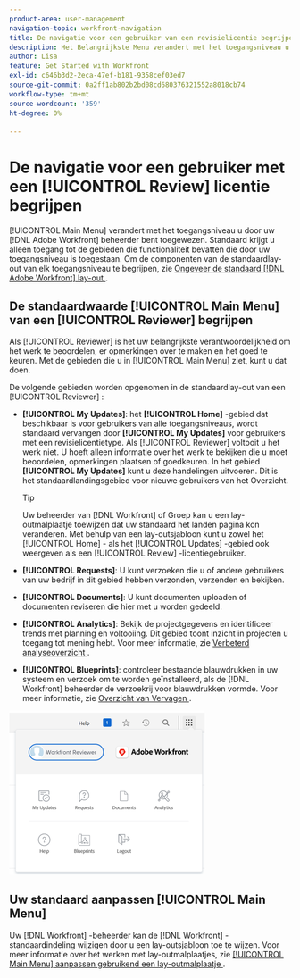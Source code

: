 ```yaml
---
product-area: user-management
navigation-topic: workfront-navigation
title: De navigatie voor een gebruiker van een revisielicentie begrijpen
description: Het Belangrijkste Menu verandert met het toegangsniveau u door uw  [!DNL Adobe Workfront]  beheerder bent toegewezen. Standaard krijgt u alleen toegang tot de gebieden die functionaliteit bevatten die door uw toegangsniveau is toegestaan.
author: Lisa
feature: Get Started with Workfront
exl-id: c646b3d2-2eca-47ef-b181-9358cef03ed7
source-git-commit: 0a2ff1ab802b2bd08cd680376321552a8018cb74
workflow-type: tm+mt
source-wordcount: '359'
ht-degree: 0%

---
```


# De navigatie voor een gebruiker met een [!UICONTROL Review] licentie begrijpen

[!UICONTROL Main Menu] verandert met het toegangsniveau u door uw [!DNL Adobe Workfront] beheerder bent toegewezen. Standaard krijgt u alleen toegang tot de gebieden die functionaliteit bevatten die door uw toegangsniveau is toegestaan. Om de componenten van de standaardlay-out van elk toegangsniveau te begrijpen, zie [ Ongeveer de standaard  [!DNL Adobe Workfront]  lay-out ](../../../administration-and-setup/customize-workfront/use-layout-templates/about-the-default-wf-layout.md).

## De standaardwaarde [!UICONTROL Main Menu] van een [!UICONTROL Reviewer] begrijpen

Als [!UICONTROL Reviewer] is het uw belangrijkste verantwoordelijkheid om het werk te beoordelen, er opmerkingen over te maken en het goed te keuren. Met de gebieden die u in [!UICONTROL Main Menu] ziet, kunt u dat doen.

De volgende gebieden worden opgenomen in de standaardlay-out van een [!UICONTROL Reviewer] :

* **[!UICONTROL My Updates]**: het **[!UICONTROL Home]** -gebied dat beschikbaar is voor gebruikers van alle toegangsniveaus, wordt standaard vervangen door **[!UICONTROL My Updates]** voor gebruikers met een revisielicentietype. Als [!UICONTROL Reviewer] voltooit u het werk niet. U hoeft alleen informatie over het werk te bekijken die u moet beoordelen, opmerkingen plaatsen of goedkeuren. In het gebied **[!UICONTROL My Updates]** kunt u deze handelingen uitvoeren. Dit is het standaardlandingsgebied voor nieuwe gebruikers van het Overzicht.

  >[!TIP]
  >
  >Uw beheerder van [!DNL Workfront] of Groep kan u een lay-outmalplaatje toewijzen dat uw standaard het landen pagina kon veranderen. Met behulp van een lay-outsjabloon kunt u zowel het [!UICONTROL Home] - als het [!UICONTROL Updates] -gebied ook weergeven als een [!UICONTROL Review] -licentiegebruiker.

* **[!UICONTROL Requests]**: U kunt verzoeken die u of andere gebruikers van uw bedrijf in dit gebied hebben verzonden, verzenden en bekijken.
* **[!UICONTROL Documents]**: U kunt documenten uploaden of documenten reviseren die hier met u worden gedeeld.
* **[!UICONTROL Analytics]**: Bekijk de projectgegevens en identificeer trends met planning en voltooiing. Dit gebied toont inzicht in projecten u toegang tot mening hebt. Voor meer informatie, zie [ Verbeterd analyseoverzicht ](../../../enhanced-analytics/enhanced-analytics-overview.md).

* **[!UICONTROL Blueprints]**: controleer bestaande blauwdrukken in uw systeem en verzoek om te worden geïnstalleerd, als de [!DNL Workfront] beheerder de verzoekrij voor blauwdrukken vormde. Voor meer informatie, zie [ Overzicht van Vervagen ](../../../administration-and-setup/blueprints/blueprints-overview.md).


![ heb toegang tot mijn updates van het Belangrijkste menu ](assets/access-my-updates-from-main-menu-reviewer-user-nwe-350x294.png)

## Uw standaard aanpassen [!UICONTROL Main Menu]

Uw [!DNL Workfront] -beheerder kan de [!DNL Workfront] -standaardindeling wijzigen door u een lay-outsjabloon toe te wijzen. Voor meer informatie over het werken met lay-outmalplaatjes, zie [ [!UICONTROL Main Menu] aanpassen gebruikend een lay-outmalplaatje ](../../../administration-and-setup/customize-workfront/use-layout-templates/customize-main-menu.md).
